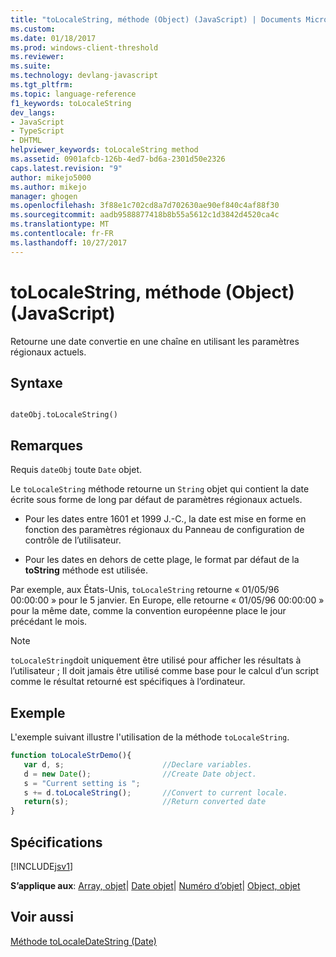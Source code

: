 ```yaml
---
title: "toLocaleString, méthode (Object) (JavaScript) | Documents Microsoft"
ms.custom: 
ms.date: 01/18/2017
ms.prod: windows-client-threshold
ms.reviewer: 
ms.suite: 
ms.technology: devlang-javascript
ms.tgt_pltfrm: 
ms.topic: language-reference
f1_keywords: toLocaleString
dev_langs:
- JavaScript
- TypeScript
- DHTML
helpviewer_keywords: toLocaleString method
ms.assetid: 0901afcb-126b-4ed7-bd6a-2301d50e2326
caps.latest.revision: "9"
author: mikejo5000
ms.author: mikejo
manager: ghogen
ms.openlocfilehash: 3f88e1c702cd8a7d702630ae90ef840c4af88f30
ms.sourcegitcommit: aadb9588877418b8b55a5612c1d3842d4520ca4c
ms.translationtype: MT
ms.contentlocale: fr-FR
ms.lasthandoff: 10/27/2017
---
```

# <a name="tolocalestring-method-object-javascript"></a>toLocaleString, méthode (Object) (JavaScript)
Retourne une date convertie en une chaîne en utilisant les paramètres régionaux actuels.  
  
## <a name="syntax"></a>Syntaxe  
  
```  
  
dateObj.toLocaleString()   
```  
  
## <a name="remarks"></a>Remarques  
 Requis `dateObj` toute `Date` objet.  
  
 Le `toLocaleString` méthode retourne un `String` objet qui contient la date écrite sous forme de long par défaut de paramètres régionaux actuels.  
  
-   Pour les dates entre 1601 et 1999 J.-C., la date est mise en forme en fonction des paramètres régionaux du Panneau de configuration de contrôle de l’utilisateur.  
  
-   Pour les dates en dehors de cette plage, le format par défaut de la **toString** méthode est utilisée.  
  
 Par exemple, aux États-Unis, `toLocaleString` retourne « 01/05/96 00:00:00 » pour le 5 janvier. En Europe, elle retourne « 01/05/96 00:00:00 » pour la même date, comme la convention européenne place le jour précédant le mois.  
  
> [!NOTE]
>  `toLocaleString`doit uniquement être utilisé pour afficher les résultats à l’utilisateur ; Il doit jamais être utilisé comme base pour le calcul d’un script comme le résultat retourné est spécifiques à l’ordinateur.  
  
## <a name="example"></a>Exemple  
 L'exemple suivant illustre l'utilisation de la méthode `toLocaleString`.  
  
```JavaScript  
function toLocaleStrDemo(){     
   var d, s;                      //Declare variables.  
   d = new Date();                //Create Date object.  
   s = "Current setting is ";  
   s += d.toLocaleString();       //Convert to current locale.  
   return(s);                     //Return converted date  
}  
```  
  
## <a name="requirements"></a>Spécifications  
 [!INCLUDE[jsv1](../../javascript/misc/includes/jsv1-md.md)]  
  
 **S’applique aux**: [Array, objet](../../javascript/reference/array-object-javascript.md)&#124; [Date objet](../../javascript/reference/date-object-javascript.md)&#124; [Numéro d’objet](../../javascript/reference/number-object-javascript.md)&#124; [Object, objet](../../javascript/reference/object-object-javascript.md)  
  
## <a name="see-also"></a>Voir aussi  
 [Méthode toLocaleDateString (Date)](../../javascript/reference/tolocaledatestring-method-date-javascript.md)